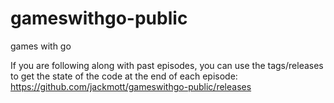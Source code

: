 # gameswithgo-public
games with go

If you are following along with past episodes, you can use the tags/releases to get the state of the code at the end of each episode:
https://github.com/jackmott/gameswithgo-public/releases

